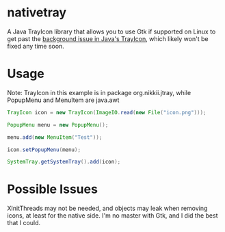 # nativetray

A Java TrayIcon library that allows you to use Gtk if supported on Linux to get past the [background issue in Java's TrayIcon](http://bugs.java.com/bugdatabase/view_bug.do?bug_id=6453521), which likely won't be fixed any time soon.

Usage
=====

Note: TrayIcon in this example is in package org.nikkii.jtray, while PopupMenu and MenuItem are java.awt

```java
TrayIcon icon = new TrayIcon(ImageIO.read(new File("icon.png")));

PopupMenu menu = new PopupMenu();

menu.add(new MenuItem("Test"));

icon.setPopupMenu(menu);

SystemTray.getSystemTray().add(icon);
```

Possible Issues
===============
XInitThreads may not be needed, and objects may leak when removing icons, at least for the native side. I'm no master with Gtk, and I did the best that I could.